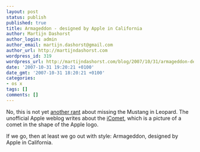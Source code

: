 ```yaml
---
layout: post
status: publish
published: true
title: Armageddon - designed by Apple in California
author: Martijn Dashorst
author_login: admin
author_email: martijn.dashorst@gmail.com
author_url: http://martijndashorst.com
wordpress_id: 319
wordpress_url: http://martijndashorst.com/blog/2007/10/31/armageddon-designed-by-apple-in-california/
date: '2007-10-31 19:20:21 +0100'
date_gmt: '2007-10-31 18:20:21 +0100'
categories:
- os x
tags: []
comments: []
---
```

<p>No, this is not yet <a href="http://www.javalobby.org/java/forums/t102936.html" title="So Long Apple. The Party's Over">another rant</a> about missing the Mustang in Leopard. The unofficial Apple weblog writes about the <a href="http://www.tuaw.com/2007/10/30/the-icomet/" title="The iComet - The Unofficial Apple Weblog (TUAW)">iComet</a>, which is a picture of a comet in the shape of the Apple logo.</p>
<p>If we go, then at least we go out with style: Armageddon, designed by Apple in California.</p>
